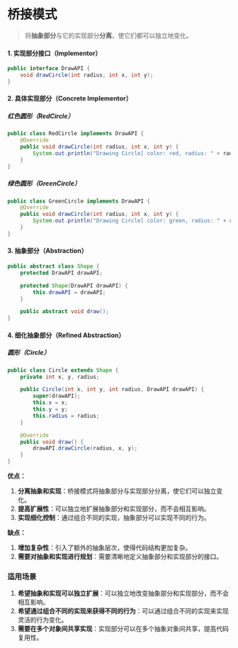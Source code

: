 # 桥接模式

> 将**抽象部分**与它的实现部分**分离**，使它们都可以独立地变化。

#### 1. 实现部分接口（Implementor）

```java
public interface DrawAPI {
    void drawCircle(int radius, int x, int y);
}
```

#### 2. 具体实现部分（Concrete Implementor）

##### 红色圆形（RedCircle）

```java
public class RedCircle implements DrawAPI {
    @Override
    public void drawCircle(int radius, int x, int y) {
        System.out.println("Drawing Circle[ color: red, radius: " + radius + ", x: " + x + ", " + y + "]");
    }
}
```

##### 绿色圆形（GreenCircle）

```java
public class GreenCircle implements DrawAPI {
    @Override
    public void drawCircle(int radius, int x, int y) {
        System.out.println("Drawing Circle[ color: green, radius: " + radius + ", x: " + x + ", " + y + "]");
    }
}
```

#### 3. 抽象部分（Abstraction）

```java
public abstract class Shape {
    protected DrawAPI drawAPI;

    protected Shape(DrawAPI drawAPI) {
        this.drawAPI = drawAPI;
    }

    public abstract void draw();
}
```

#### 4. 细化抽象部分（Refined Abstraction）

##### 圆形（Circle）

```java
public class Circle extends Shape {
    private int x, y, radius;

    public Circle(int x, int y, int radius, DrawAPI drawAPI) {
        super(drawAPI);
        this.x = x;
        this.y = y;
        this.radius = radius;
    }

    @Override
    public void draw() {
        drawAPI.drawCircle(radius, x, y);
    }
}
```

**优点：**

1. **分离抽象和实现**：桥接模式将抽象部分与实现部分分离，使它们可以独立变化。
2. **提高扩展性**：可以独立地扩展抽象部分和实现部分，而不会相互影响。
3. **实现细化控制**：通过组合不同的实现，抽象部分可以实现不同的行为。

**缺点：**

1. **增加复杂性**：引入了额外的抽象层次，使得代码结构更加复杂。
2. **需要对抽象和实现进行规划**：需要清晰地定义抽象部分和实现部分的接口。

### 适用场景

1. **希望抽象和实现可以独立扩展**：可以独立地改变抽象部分和实现部分，而不会相互影响。
2. **希望通过组合不同的实现来获得不同的行为**：可以通过组合不同的实现来实现灵活的行为变化。
3. **需要在多个对象间共享实现**：实现部分可以在多个抽象对象间共享，提高代码复用性。
